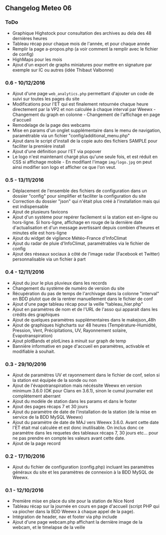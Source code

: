 ## Changelog Meteo 06

### ToDo
* Graphique Highstock pour consultation des archives au dela des 48 dernières heures
* Tableau récap pour chaque mois de l'année, et pour chaque année
* Remplir la page a-propos.php (a voir comment la remplir avec le fichier de config)
* HighMaps pour les mois
* Ajout d'un export de graphs miniatures pour mettre en signature par exemple sur IC ou autres (idée Thibaut Valbonne)


### 0.6 - 10/12/2016
* Ajout d'une page ``web_analytics.php`` permettant d'ajouter un code de suivi sur toutes les pages du site
* Modifications pour l'ET qui est finalement retournée chaque heure directement par la VP2 et non calculée à chaque interval par Weewx - Changement du graph en colonne - Changement de l'affichage en page d'accueil
* Remodelage de la page des webcams
* Mise en params d'un onglet supplémentaire dans le menu de navigation, paramétrable via un fichier "config/additional_menu.php"
* Ajout dans le script d'install de la copie auto des fichiers SAMPLE pour faciliter la première install
* Ajout d'une définition pour l'ET via popover
* Le logo n'est maintenant chargé plus qu'une seule fois, et est réduit en CSS si affichage mobile - En modifiant l'image ``img/logo.jpg`` on peut ainsi modifier son logo et afficher ce que l'on veut.

### 0.5 - 13/11/2016
* Déplacement de l'ensemble des fichiers de configuration dans un dossier "config" pour simplifier et faciliter la configuration du site
* Correction du dossier "json" qui n'était plus créé à l'installation mais qui est indispensable
* Ajout de plusieurs favicons
* Ajout d'un système pour repérer facilement si la station est en-ligne ou hors-ligne. Si hors-ligne, affichage en rouge de la dernière date d'actualisation et d'un message avertissant depuis combien d'heures et minutes elle est hors-ligne
* Ajout du widget de vigilance Météo-France d'InfoClimat
* Ajout du radar de pluie d'InfoClimat, paramétrables via le fichier de config
* Ajout des réseaux sociaux à côté de l'image radar (Facebook et Twitter) personnalisable via un fichier à part

### 0.4 - 12/11/2016
* Ajout du jour le plus pluvieux dans les records
* Changement du système de numéro de version du site
* Récupération du pas de temps de l'archivage dans la colonne "interval" en BDD plutot que de la rentrer manuellement dans le fichier de conf
* Ajout d'une page tableau récap pour la veille "tableau_hier.php"
* Ajout en paramètres de nom et de l'URL de l'asso qui apparait dans les crédits des graphiques
* Ajout de quelques paramètres supplémentaires dans le makejson_48h
* Ajout de graphiques highcharts sur 48 heures (Température-Humidité, Pression, Vent, Précipitations, UV, Rayonnement solaire, Évapotranspiration)
* Ajout plotBands et plotLines à minuit sur graph de temp
* Bannière informative en page d'accueil en paramètres, activable et modifiable à souhait.

### 0.3 - 29/10/2016
* Ajout de paramètres UV et rayonnement dans le fichier de conf, selon si la station est équipée de la sonde ou non
* Ajout de l'évapotranspiration mais nécéssite Weewx en version minimum 3.6.0 (OK pour Clans en 3.6.1), sinon le cumul journalier est complètement aberrant
* Ajout du modèle de station dans les params et dans le footer
* Ajout des pages récaps 7 et 30 jours
* Ajout du paramètre de date de l'installation de la station (de la mise en service de la BDD MySQL Weewx)
* Ajout du paramètre de date de MAJ vers Weewx 3.6.0. Avant cette date l'ET était mal calculée et est donc inutilisable. On inclus donc ce paramètre dans les requetes des tableaux récaps 7, 30 jours etc... pour ne pas prendre en compte les valeurs avant cette date.
* Ajout de la page record

### 0.2 - 17/10/2016
* Ajout du fichier de configuration (config.php) incluant les paramètres généraux du site et les paramètres de connexion à la BDD MySQL de Weewx.

### 0.1 - 12/10/2016
* Première mise en place du site pour la station de Nice Nord
* Tableau récap sur la journée en cours en page d'accueil (script PHP qui va piocher dans la BDD Weewx à chaque appel de la page).
* Intégration de header, nav et footer via php include
* Ajout d'une page webcam.php affichant la dernière image de la webcam, et le timelapse de la veille
